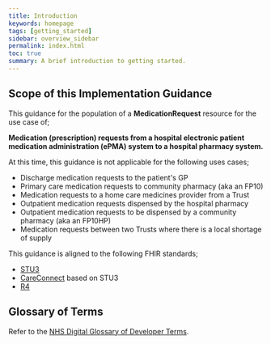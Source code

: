 ```yaml
---
title: Introduction
keywords: homepage
tags: [getting_started]
sidebar: overview_sidebar
permalink: index.html
toc: true
summary: A brief introduction to getting started.
---
```


## Scope of this Implementation Guidance

This guidance for the population of a **MedicationRequest** resource for the use case of;

**Medication (prescription) requests from a hospital electronic patient medication administration (ePMA) system to a hospital pharmacy system.**

At this time, this guidance is not applicable for the following uses cases;
- Discharge medication requests to the patient's GP
- Primary care medication requests to community pharmacy (aka an FP10)
- Medication requests to a home care medicines provider from a Trust
- Outpatient medication requests dispensed by the hospital pharmacy
- Outpatient medication requests to be dispensed by a community pharmacy (aka an FP10HP)
- Medication requests between two Trusts where there is a local shortage of supply

This guidance is aligned to the following FHIR standards;
- [STU3](https://hl7.org/fhir/STU3/index.html)
- [CareConnect](https://fhir.hl7.org.uk/) based on STU3
- [R4](https://hl7.org/fhir/R4/index.html)

## Glossary of Terms

Refer to the [NHS Digital Glossary of Developer Terms](https://digital.nhs.uk/developer/developer-reference/glossary-of-developer-terms).
